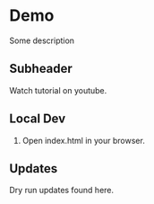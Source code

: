 # Demo

Some description

## Subheader

Watch tutorial on youtube.

## Local Dev

1. Open index.html in your browser.

## Updates

Dry run updates found here.
